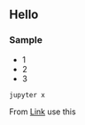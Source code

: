 ## Hello
### Sample
* 1
* 2
* 3

``` jupyter x ```


From [Link](https://github.com/sabramooz/code-17/blob/main/b.txt) use this
